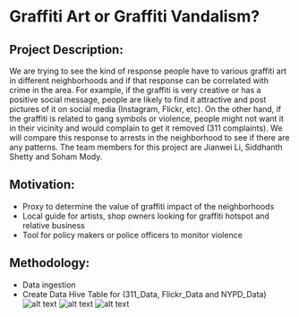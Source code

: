 # Graffiti Art or Graffiti Vandalism?

## Project Description:
We are trying to see the kind of response people have to various graffiti art in different neighborhoods and if that response can be correlated with crime in the area. For example, if the graffiti is very creative or has a positive social message, people are likely to find it attractive and post pictures of it on social media (Instagram, Flickr, etc). On the other hand, if the graffiti is related to gang symbols or violence, people might not want it in their vicinity and would complain to get it removed (311 complaints). We will compare this response to arrests in the neighborhood to see if there are any patterns. The team members for this project are Jianwei Li, Siddhanth Shetty and Soham Mody.

## Motivation:
* Proxy to determine the value of graffiti impact of the neighborhoods
* Local guide for artists, shop owners looking for graffiti hotspot and relative business
* Tool for policy makers or police officers to monitor violence

## Methodology:

* Data ingestion
* Create Data Hive Table for (311_Data, Flickr_Data and NYPD_Data)
![alt text](https://github.com/sds695/Graffiti_nyc/blob/master/screenshots/311_hivetable.JPG "Logo Title Text 1")
![alt text](https://github.com/sds695/Graffiti_nyc/blob/master/screenshots/flickr.png "Logo Title Text 1")
![alt text](https://github.com/sds695/Graffiti_nyc/blob/master/screenshots/nypd_arrests.png "Logo Title Text 1")


  

